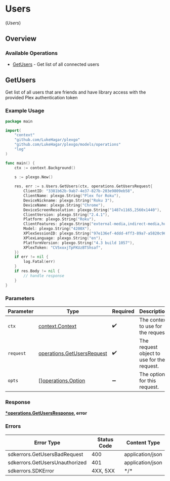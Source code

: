 # Users
(*Users*)

## Overview

### Available Operations

* [GetUsers](#getusers) - Get list of all connected users

## GetUsers

Get list of all users that are friends and have library access with the provided Plex authentication token

### Example Usage

```go
package main

import(
	"context"
	"github.com/LukeHagar/plexgo"
	"github.com/LukeHagar/plexgo/models/operations"
	"log"
)

func main() {
    ctx := context.Background()
    
    s := plexgo.New()

    res, err := s.Users.GetUsers(ctx, operations.GetUsersRequest{
        ClientID: "3381b62b-9ab7-4e37-827b-203e9809eb58",
        ClientName: plexgo.String("Plex for Roku"),
        DeviceNickname: plexgo.String("Roku 3"),
        DeviceName: plexgo.String("Chrome"),
        DeviceScreenResolution: plexgo.String("1487x1165,2560x1440"),
        ClientVersion: plexgo.String("2.4.1"),
        Platform: plexgo.String("Roku"),
        ClientFeatures: plexgo.String("external-media,indirect-media,hub-style-list"),
        Model: plexgo.String("4200X"),
        XPlexSessionID: plexgo.String("97e136ef-4ddd-4ff3-89a7-a5820c96c2ca"),
        XPlexLanguage: plexgo.String("en"),
        PlatformVersion: plexgo.String("4.3 build 1057"),
        XPlexToken: "CV5xoxjTpFKUzBTShsaf",
    })
    if err != nil {
        log.Fatal(err)
    }
    if res.Body != nil {
        // handle response
    }
}
```

### Parameters

| Parameter                                                                | Type                                                                     | Required                                                                 | Description                                                              |
| ------------------------------------------------------------------------ | ------------------------------------------------------------------------ | ------------------------------------------------------------------------ | ------------------------------------------------------------------------ |
| `ctx`                                                                    | [context.Context](https://pkg.go.dev/context#Context)                    | :heavy_check_mark:                                                       | The context to use for the request.                                      |
| `request`                                                                | [operations.GetUsersRequest](../../models/operations/getusersrequest.md) | :heavy_check_mark:                                                       | The request object to use for the request.                               |
| `opts`                                                                   | [][operations.Option](../../models/operations/option.md)                 | :heavy_minus_sign:                                                       | The options for this request.                                            |

### Response

**[*operations.GetUsersResponse](../../models/operations/getusersresponse.md), error**

### Errors

| Error Type                     | Status Code                    | Content Type                   |
| ------------------------------ | ------------------------------ | ------------------------------ |
| sdkerrors.GetUsersBadRequest   | 400                            | application/json               |
| sdkerrors.GetUsersUnauthorized | 401                            | application/json               |
| sdkerrors.SDKError             | 4XX, 5XX                       | \*/\*                          |